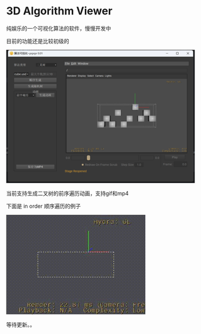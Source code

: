 # 3D Algorithm Viewer

纯娱乐的一个可视化算法的软件，慢慢开发中

目前的功能还是比较初级的

![1693142199778](image/README/1693142199778.png)

当前支持生成二叉树的前序遍历动画，支持gif和mp4

下面是 in order 顺序遍历的例子

![1693142465510](image/README/1693142465510.gif)


等待更新。。
